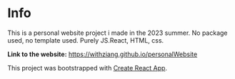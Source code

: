 # Info

This is a personal website project i made in the 2023 summer. No package used, no template used. Purely JS.React, HTML, css.

__Link to the website:__
https://withziang.github.io/personalWebsite





This project was bootstrapped with [Create React App](https://github.com/facebook/create-react-app).

